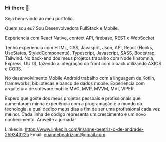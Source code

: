 ### Hi there 👋
Seja bem-vindo ao meu portfólio. 

Quem sou eu? 
Sou Desenvolvedora FullStack e Mobile. 

Experiencia com React Native, context API, firebase, REST e WebSocket. 

Tenho experiencia com HTML, CSS, Javasprit, Json, API, React (Hooks, UseStates, StyledComponents), Typescript, Javascript, SASS, Bootstrap, Tailwind. No back-end dos meus projetos trabalho com Node (Insomnia, Express, UUID), fazendo a integração do front com o back utilizando AXIOS e CORS. 

No desenvolvimento Mobile Android trabalho com a linguagem de Kotlin, frameworks, bibliotecas e banco de dados mobile. Experiencia com arquitetura de software mobile MVC, MVP, MVVM, MVI, VIPER. 

Espero que goste dos meus projetos pessoais e profissionais que aumentaram minha experiência com a programação e o mundo da tecnologia, a qual dedico meus dias a fim de ser uma profissional cada vez melhor. Cada linha de código representa um crescimento e um novo conhecimento. 
Aroveite a jornada! 


Linkedin: https://www.linkedin.com/in/anne-beatriz-c-de-andrade-25934322a
Email: euannebeatrizcm@gmail.com

<!--
**annebcandrade/Annebcandrade** is a ✨ _special_ ✨ repository because its `README.md` (this file) appears on your GitHub profile.

Here are some ideas to get you started:

- 🔭 I’m currently working on ...
- 🌱 I’m currently learning ...
- 👯 I’m looking to collaborate on ...
- 🤔 I’m looking for help with ...
- 💬 Ask me about ...
- 📫 How to reach me: ...
- 😄 Pronouns: ...
- ⚡ Fun fact: ...
-->
